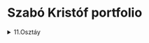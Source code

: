 # Szabó Kristóf portfolio

<details><summary>11.Osztáy</summary>
<p>

#### Amiket 11.be csináltam

```ruby
   puts ""
```

</p>
</details>